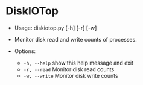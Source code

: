 # DiskIOTop

- Usage: diskiotop.py [-h] [-r] [-w]

- Monitor disk read and write counts of processes.

- Options:
  - `-h, --help`   show this help message and exit
  - `-r, --read`   Monitor disk read counts
  - `-w, --write`  Monitor disk write counts
